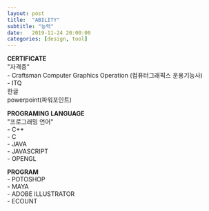 ```yaml
---
layout: post
title:  "ABILITY"
subtitle: "능력"
date:   2019-11-24 20:00:00
categories: [design, tool]
---
```


<p><strong>CERTIFICATE</strong><br>
"자격증"<br>
- Craftsman Computer Graphics Operation (컴퓨터그래픽스 운용기능사)<br>
- ITQ<br>
  한글<br>
  powerpoint(파워포인트)
</p>
<p><strong>PROGRAMING LANGUAGE</strong><br>
"프로그래밍 언어"<br>
- C++<br>
- C<br>
- JAVA<br>
- JAVASCRIPT<br>
- OPENGL<br>
</p>
<strong>PROGRAM</strong><br>
- POTOSHOP<br>
- MAYA<br>
- ADOBE ILLUSTRATOR<br>
- ECOUNT<br>